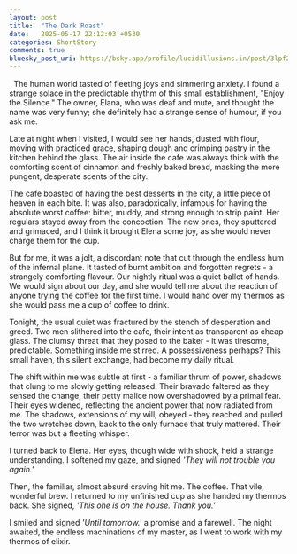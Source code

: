 ```yaml
---
layout: post
title:  "The Dark Roast"
date:   2025-05-17 22:12:03 +0530
categories: ShortStory
comments: true
bluesky_post_uri: https://bsky.app/profile/lucidillusions.in/post/3lpf2fznp7s22
---
```


&nbsp; The human world tasted of fleeting joys and simmering anxiety. I found a strange solace in the predictable rhythm of this small establishment, "Enjoy the Silence." The owner, Elana, who was deaf and mute, and thought the name was very funny; she definitely had a strange sense of humour, if you ask me.

Late at night when I visited, I would see her hands, dusted with flour, moving with practiced grace, shaping dough and crimping pastry in the kitchen behind the glass. The air inside the cafe was always thick with the comforting scent of cinnamon and freshly baked bread, masking the more pungent, desperate scents of the city.

The cafe boasted of having the best desserts in the city, a little piece of heaven in each bite. It was also, paradoxically, infamous for having the absolute worst coffee: bitter, muddy, and strong enough to strip paint. Her regulars stayed away from the concoction. The new ones, they sputtered and grimaced, and I think it brought Elena some joy, as she would never charge them for the cup.

But for me, it was a jolt, a discordant note that cut through the endless hum of the infernal plane. It tasted of burnt ambition and forgotten regrets - a strangely comforting flavour. Our nightly ritual was a quiet ballet of hands. We would sign about our day, and she would tell me about the reaction of anyone trying the coffee for the first time. I would hand over my thermos as she would pass me a cup of coffee to drink.

Tonight, the usual quiet was fractured by the stench of desperation and greed. Two men slithered into the cafe, their intent as transparent as cheap glass. The clumsy threat that they posed to the baker - it was tiresome, predictable. Something inside me stirred. A possessiveness perhaps? This small haven, this silent exchange, had become my daily ritual.

The shift within me was subtle at first - a familiar thrum of power, shadows that clung to me slowly getting released. Their bravado faltered as they sensed the change, their petty malice now overshadowed by a primal fear. Their eyes widened, reflecting the ancient power that now radiated from me. The shadows, extensions of my will, obeyed - they reached and pulled the two wretches down, back to the only furnace that truly mattered. Their terror was but a fleeting whisper.

I turned back to Elena. Her eyes, though wide with shock, held a strange understanding. I softened my gaze, and signed _'They will not trouble you again.'_

Then, the familiar, almost absurd craving hit me. The coffee. That vile, wonderful brew. I returned to my unfinished cup as she handed my thermos back. She signed, _'This one is on the house. Thank you.'_

I smiled and signed _'Until tomorrow.'_ a promise and a farewell. The night awaited, the endless machinations of my master, as I went to work with my thermos of elixir.
